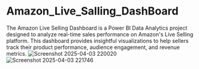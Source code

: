 # Amazon_Live_Salling_DashBoard
The Amazon Live Selling Dashboard is a Power BI Data Analytics project designed to analyze real-time sales performance on Amazon's Live Selling platform. This dashboard provides insightful visualizations to help sellers track their product performance, audience engagement, and revenue metrics.
![Screenshot 2025-04-03 220020](https://github.com/user-attachments/assets/9faeb83b-611e-4d34-bd51-747b1f8f31ac)
![Screenshot 2025-04-03 221746](https://github.com/user-attachments/assets/2e9a9851-da96-422f-9690-30e3e258306a)
